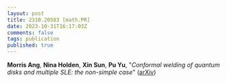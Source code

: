 ```yaml
---
layout: post
title: 2310.20583 [math.PR]
date: 2023-10-31T16:17:03Z
comments: false
tags: publication
published: true
---
```


<b>Morris Ang</b>, <b>Nina Holden</b>, <b>Xin Sun</b>, <b>Pu Yu</b>, "<i>Conformal welding of quantum disks and multiple SLE: the non-simple case</i>" ([arXiv](http://arxiv.org/abs/2310.20583v1))
